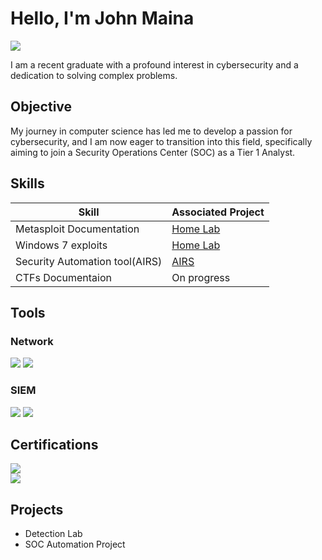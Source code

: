 # Hello, I'm John Maina
<a href="www.linkedin.com/in/john-maina-7742a2234"><img src="https://img.shields.io/badge/-LinkedIn-0072b1?&style=for-the-badge&logo=linkedin&logoColor=white" /></a>



I am a recent graduate with a profound interest in cybersecurity and a dedication to solving complex problems.

## Objective

My journey in computer science has led me to develop a passion for cybersecurity, and I am now eager to transition into this field, specifically aiming to join a Security Operations Center (SOC) as a Tier 1 Analyst.

## Skills


| Skill                                         | Associated Project         |
|-----------------------------------------------|----------------------------|
| Metasploit Documentation                      | <a href="https://github.com/johnmainkinyanjui/Home-labs/blob/main/Metasploitable2-documentation">Home Lab</a>|
| Windows 7 exploits                            | <a href="https://github.com/johnmainkinyanjui/Home-labs/blob/main/windows7-doc">Home Lab</a>|
| Security Automation tool(AIRS)                | <a href="https://github.com/johnmainkinyanjui/automatic_IRS">AIRS</a>|
| CTFs Documentaion                             | On progress|


## Tools


### Network
<div>
    <img src="https://img.shields.io/badge/-Wireshark-1679A7?&style=for-the-badge&logo=Wireshark&logoColor=white" />
    <img src="https://img.shields.io/badge/-Suricata-EF3B2D?&style=for-the-badge&logo=Suricata&logoColor=white" />
<!--     <img src="https://img.shields.io/badge/-Zeek-777BB4?&style=for-the-badge&logo=Zeek&logoColor=white" /> -->
</div>

<!--
### Endpoint
 <div>
    <img src="https://img.shields.io/badge/-Microsoft_Defender_for_Endpoint-00A4EF?&style=for-the-badge&logo=Microsoft&logoColor=white" />
    <img src="https://img.shields.io/badge/-Velociraptor-4B275F?&style=for-the-badge&logo=Velociraptor&logoColor=white" />
</div> -->

### SIEM
<div>
    <img src="https://img.shields.io/badge/-Microsoft_Sentinel-0078D4?&style=for-the-badge&logo=Microsoft&logoColor=white" />
    <img src="https://img.shields.io/badge/-Splunk-000000?&style=for-the-badge&logo=Splunk&logoColor=white" />
<!--     <img src="https://img.shields.io/badge/-Elastic-005571?&style=for-the-badge&logo=Elastic&logoColor=white" /> -->
</div>

## Certifications

<div>
<!-- <img src="https://img.shields.io/badge/-Security%2B-FF0000?&style=for-the-badge&logo=CompTIA&logoColor=white" />
<img src="https://img.shields.io/badge/-Network%2B-007ACC?&style=for-the-badge&logo=CompTIA&logoColor=white" />
<img src="https://img.shields.io/badge/-A%2B-4D4D4D?&style=for-the-badge&logo=CompTIA&logoColor=white" />
<img src="https://img.shields.io/badge/-CDSA-006400?&style=for-the-badge&logoColor=white" />
<img src="https://img.shields.io/badge/-CCD-000080?&style=for-the-badge&logoColor=white" /> -->
<!-- <img src="https://img.shields.io/badge/Google-Cybersecurity%20Certificate-blue?style=for-the-badge&logo=google&logoColor=white" /> -->
<!-- <img src="https://img.shields.io/badge/Google-Cybersecurity%20Certificate-white?style=for-the-badge&logo=google&logoColor=red&labelColor=4285F4&color=34A853" /> -->
<img src="https://img.shields.io/badge/Google-Cybersecurity%20Certificate-white?style=for-the-badge&logo=google&logoColor=FBBC05&labelColor=4285F4&color=34A853" /> <br>
<img src="https://img.shields.io/badge/Cisco-Introduction%20to%20Cybersecurity-white?style=for-the-badge&logo=cisco&logoColor=white&labelColor=1BA0D7&color=black" />


    
</div>

## Projects
- Detection Lab
- SOC Automation Project


<!---
johnmainkinyanjui/johnmainkinyanjui is a ✨ special ✨ repository because its `README.md` (this file) appears on your GitHub profile.
You can click the Preview link to take a look at your changes.
--->
